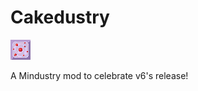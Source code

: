 # Cakedustry
![cake](https://raw.githubusercontent.com/a-soulspark/Cakedustry/main/icon.png)

A Mindustry mod to celebrate v6's release!

